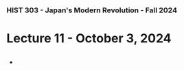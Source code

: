 ### HIST 303 - Japan's Modern Revolution - Fall 2024

[//]: <> (use `gqap` to force wrap text)

# Lecture 11 - October 3, 2024

##

###

-
